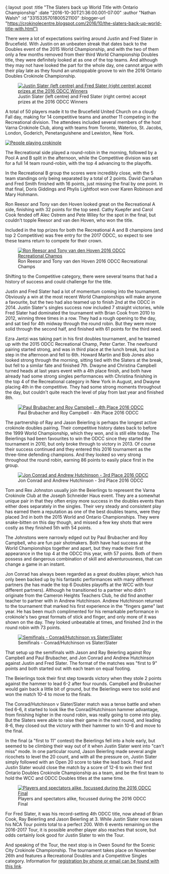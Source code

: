 {:layout :post
 :title "The Slaters back up World Title with Ontario Championship"
 :date "2016-10-30T21:36:00.001-07:00"
 :author "Nathan Walsh"
 :id "3315335701800521100"
 :blogger-url "https://crokinolecentre.blogspot.com/2016/10/the-slaters-back-up-world-title-with.html"}

There were a lot of expectations swirling around Justin and Fred Slater in Brucefield. With Justin on an unbeaten streak that dates back to the Doubles event of the 2015 World Championship, and with the two of them only a few months removed from their third World Championship Doubles title, they were definitely looked at as one of the top teams. And although they may not have looked the part for the whole day, one cannot argue with their play late as they found an unstoppable groove to win the 2016 Ontario Doubles Crokinole Championship.

<figure>
	<a href="/images/2016-10-30-the-slaters-back-up-world-title-with/IMG\_4917.jpg"><img src="/images/2016-10-30-the-slaters-back-up-world-title-with/IMG\_4917.jpg" alt="Justin Slater (left centre) and Fred Slater (right centre) accept prizes at the 2016 ODCC Winners" /></a>
	<figcaption>Justin Slater (left centre) and Fred Slater (right centre) accept prizes at the 2016 ODCC Winners</figcaption>
</figure>

A total of 50 players made it to the Brucefield United Church on a cloudy Fall day, making for 14 competitive teams and another 11 competing in the Recreational division. The attendees included several members of the host Varna Crokinole Club, along with teams from Toronto, Waterloo, St. Jacobs, London, Goderich, Penetanguishene and Lewiston, New York.

[![People playing crokinole](/images/2016-10-30-the-slaters-back-up-world-title-with/IMG_4894.jpg)](/images/2016-10-30-the-slaters-back-up-world-title-with/IMG_4894.jpg)

The Recreational side played a round-robin in the morning, followed by a Pool A and B split in the afternoon, while the Competitive division was set for a full 14 team round-robin, with the top 4 advancing to the playoffs.

In the Recreational B group the scores were incredibly close, with the 5 team standings only being separated by a total of 2 points. David Carnahan and Fred Smith finished with 16 points, just missing the final by one point. In that final, Doris Giddings and Phylis Lightfoot won over Karen Robinson and Mary Hohmann.

Ron Reesor and Tony van den Hoven looked great on the Recreational A side, finishing with 32 points for the top seed. Cathy Kuepfer and Carol Cook fended off Alec Ostrem and Pete Wiley for the spot in the final, but couldn't topple Reesor and van den Hoven, who won the title.

Included in the top prizes for both the Recreational A and B champions (and top 2 Competitive) was free entry for the 2017 ODCC, so expect to see these teams return to compete for their crown.

<figure>
	<a href="/images/2016-10-30-the-slaters-back-up-world-title-with/IMG\_4908.jpg"><img src="/images/2016-10-30-the-slaters-back-up-world-title-with/IMG\_4908.jpg" alt="Ron Reesor and Tony van den Hoven 2016 ODCC Recreational Champs" /></a>
	<figcaption>Ron Reesor and Tony van den Hoven 2016 ODCC Recreational Champs</figcaption>
</figure>

Shifting to the Competitive category, there were several teams that had a history of success and could challenge for the title.

Justin and Fred Slater had a lot of momentum coming into the tournament. Obviously a win at the most recent World Championships will make anyone a favourite, but the two had also teamed up to finish 2nd at the ODCC in 2014. Justin Slater's singles success now included 7 straight victories, while Fred Slater had dominated the tournament with Brian Cook from 2010 to 2012, winning three times in a row. They had a rough opening to the day, and sat tied for 4th midway through the round robin. But they were more solid through the second half, and finished with 61 points for the third seed.

Ezra Jantzi was taking part in his first doubles tournament, and he teamed up with the 2015 ODCC Recreational Champ, Peter Carter. The newfound pairing started strong, and was in third place at the lunch break, but lost a step in the afternoon and fell to 6th. Howard Martin and Bob Jones also looked strong through the morning, sitting tied with the Slaters at the break, but fell to a similar fate and finished 7th. Dwayne and Christina Campbell turned heads at last years event with a 4th place finish, and both have already had some strong singles performances with Christina finishing in the top 4 of the Recreational category in New York in August, and Dwayne placing 4th in the competitive. They had some strong moments throughout the day, but couldn't quite reach the level of play from last year and finished 8th.

<figure>
	<a href="/images/2016-10-30-the-slaters-back-up-world-title-with/IMG\_4910.jpg"><img src="/images/2016-10-30-the-slaters-back-up-world-title-with/IMG\_4910.jpg" alt="Paul Brubacher and Roy Campbell - 4th Place 2016 ODCC" /></a>
	<figcaption>Paul Brubacher and Roy Campbell - 4th Place 2016 ODCC</figcaption>
</figure>

The partnership of Ray and Jason Beierling is perhaps the longest active crokinole doubles pairing. Their competitive history dates back to before the 1999 World Championship, which they won, and is still elite today. The Beierlings had been favourites to win the ODCC since they started the tournament in 2010, but only broke through to victory in 2013. Of course their success continued and they entered this 2016 tournament as the three-time defending champions. And they looked so very strong throughout the round robin, earning 86 points to easily place first in the group.

<figure>
	<a href="/images/2016-10-30-the-slaters-back-up-world-title-with/IMG\_4911.jpg"><img src="/images/2016-10-30-the-slaters-back-up-world-title-with/IMG\_4911.jpg" alt="Jon Conrad and Andrew Hutchinson - 3rd Place 2016 ODCC" /></a>
	<figcaption>Jon Conrad and Andrew Hutchinson - 3rd Place 2016 ODCC</figcaption>
</figure>

Tom and Rex Johnston usually join the Beierlings to represent the Varna Crokinole Club at the Joseph Schneider Haus event. They are a somewhat unique pair in that they often enjoy more success in the doubles events than either does separately in the singles. Their very steady and consistent play has earned them a reputation as one of the best doubles teams, were they placed 3rd in both the 2015 World and Ontario Championships. They were snake-bitten on this day though, and missed a few key shots that were costly as they finished 5th with 54 points.

The Johnstons were narrowly edged out by Paul Brubacher and Roy Campbell, who are fun pair shotmakers. Both have had success at the World Championships together and apart, but they   made their first appearance in the top 4 at the ODCC this year, with 57 points. Both of them possess and dangerous combination of skill and adventurousness, that can change a game in an instant.

Jon Conrad has always been regarded as a great doubles player, which has only been backed up by his fantastic performances with many different partners (he has made the top 6 Doubles playoffs at the WCC with four different partners). Although he transitioned to a partner who didn't originate from the Cameron Heights Teachers Club, he did find another teacher to partner with in Andrew Hutchinson. Andrew Hutchinson returned to the tournament that marked his first experience in the "fingers game" last year. He has been much complimented for his remarkable performance in crokinole's two great formats of stick and finger, and only more of it was shown on the day. They looked unbeatable at times, and finished 2nd in the round robin with 73 points.

<figure>
	<a href="/images/2016-10-30-the-slaters-back-up-world-title-with/IMG\_4903.jpg"><img src="/images/2016-10-30-the-slaters-back-up-world-title-with/IMG\_4903.jpg" alt="Semifinals - Conrad/Hutchinson vs Slater/Slater" /></a>
	<figcaption>Semifinals - Conrad/Hutchinson vs Slater/Slater</figcaption>
</figure>

That setup up the semifinals with Jason and Ray Beierling against Roy Campbell and Paul Brubacher, and Jon Conrad and Andrew Hutchinson against Justin and Fred Slater. The format of the matches was "first to 9" points and both started out with each team on equal footing. 

The Beierlings took their first step towards victory when they stole 2 points against the hammer to lead 6-2 after four rounds. Campbell and Brubacher would gain back a little bit of ground, but the Beierlings were too solid and won the match 10-4 to move to the finals.

The Conrad/Hutchinson v Slater/Slater match was a tense battle and when tied 6-6, it started to look like the Conrad/Hutchinson hammer advantage, from finishing higher in the round robin, was really going to come into play. But the Slaters were able to raise their game in the next round, and leading 8-6, they closed out the victory with their hammer to win 10-6 and move to the final.

In the final (a "first to 11" contest) the Beierlings fell into a hole early, but seemed to be climbing their way out of it when Justin Slater went into "can't miss" mode. In one particular round, Jason Beierling made several angle ricochets to level the 20 count, and with all the pressure on, Justin Slater simply followed with an Open 20 score to take the lead back. Fred and Justin Slater would close the match by a score of 12-6 to win their first Ontario Doubles Crokinole Championship as a team, and be the first team to hold the WCC and ODCC Doubles titles at the same time.

<figure>
	<a href="/images/2016-10-30-the-slaters-back-up-world-title-with/IMG\_4914.jpg"><img src="/images/2016-10-30-the-slaters-back-up-world-title-with/IMG\_4914.jpg" alt="Players and spectators alike, focussed during the 2016 ODCC Final" /></a>
	<figcaption>Players and spectators alike, focussed during the 2016 ODCC Final</figcaption>
</figure>

For Fred Slater, it was his record-setting 4th ODCC title, now ahead of Brian Cook, Ray Beierling and Jason Beierling at 3. While Justin Slater now raises his NCA Tour points total to a perfect 200. With 6 events remaining on the 2016-2017 Tour, it is possible another player also reaches that score, but odds certainly look good for Justin Slater to win the Tour.

And speaking of the Tour, the next stop is in Owen Sound for the Scenic City Crokinole Championship. The tournament takes place on November 26th and features a Recreational Doubles and a Competitive Singles category. Information for [registration by phone or email can be found with this link](http://www.nationalcrokinoleassociation.com/resources/Scenic%20City%20-%202016.jpg).

